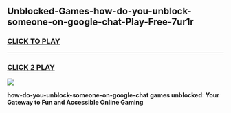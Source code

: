 
## Unblocked-Games-how-do-you-unblock-someone-on-google-chat-Play-Free-7ur1r
<h3>
<a href="https://premium76.site?title=how-do-you-unblock-someone-on-google-chat&ref=10A">CLICK TO PLAY</a></h3>
<hr>

<h3>
<a href="https://premium76.site?title=how-do-you-unblock-someone-on-google-chat&ref=10A">CLICK 2 PLAY</a>
  
</h3>

<a href="https://premium76.site?title=how-do-you-unblock-someone-on-google-chat&ref=10A"><img src="https://clearcache.store/games.png"></a>


**how-do-you-unblock-someone-on-google-chat games unblocked: Your Gateway to Fun and Accessible Online Gaming**
